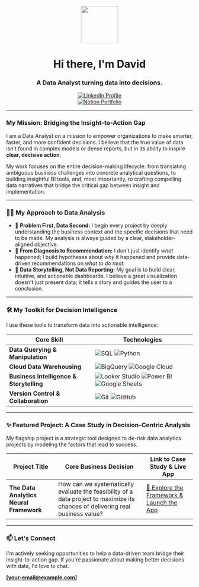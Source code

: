 <div id="header" align="center">
  <img src="https://media.giphy.com/media/M9gbBd9nbDrOTu1Mqx/giphy.gif" width="100"/>
  <h1>Hi there, I'm David</h1>
  <h3>A Data Analyst turning data into decisions.</h3>
</div>

<div align="center">
  <!-- LinkedIn Profile Link -->
  <a href="https://www.linkedin.com/in/david-maundu/" target="_blank">
    <img src="https://img.shields.io/badge/LinkedIn-0077B5?style=for-the-badge&logo=linkedin&logoColor=white" alt="LinkedIn Profile"/>
  </a>
  <br>
  <!-- Notion Portfolio Link -->
  <a href="[Your Notion Portfolio URL]" target="_blank">
    <img src="https://img.shields.io/badge/Portfolio-000000?style=for-the-badge&logo=notion&logoColor=white" alt="Notion Portfolio"/>
  </a>
</div>

---

### My Mission: Bridging the Insight-to-Action Gap

I am a Data Analyst on a mission to empower organizations to make smarter, faster, and more confident decisions. I believe that the true value of data isn't found in complex models or dense reports, but in its ability to inspire **clear, decisive action**.

My work focuses on the entire decision-making lifecycle: from translating ambiguous business challenges into concrete analytical questions, to building insightful BI tools, and, most importantly, to crafting compelling data narratives that bridge the critical gap between insight and implementation.

---

### 👨‍💻 My Approach to Data Analysis

- 🌱 **Problem First, Data Second:** I begin every project by deeply understanding the business context and the specific decisions that need to be made. My analysis is always guided by a clear, stakeholder-aligned objective.
- 🔭 **From Diagnosis to Recommendation:** I don't just identify *what* happened; I build hypotheses about *why* it happened and provide data-driven recommendations on *what to do next*.
- 💬 **Data Storytelling, Not Data Reporting:** My goal is to build clear, intuitive, and actionable dashboards. I believe a great visualization doesn't just present data; it tells a story and guides the user to a conclusion.

---

### 🛠️ My Toolkit for Decision Intelligence

I use these tools to transform data into actionable intelligence:

| Core Skill | Technologies |
|---|---|
| **Data Querying & Manipulation** | ![SQL](https://img.shields.io/badge/SQL-025E8C?style=for-the-badge&logo=sql&logoColor=white) ![Python](https://img.shields.io/badge/Python-3776AB?style=for-the-badge&logo=python&logoColor=white) |
| **Cloud Data Warehousing** | ![BigQuery](https://img.shields.io/badge/BigQuery-4285F4?style=for-the-badge&logo=google-bigquery&logoColor=white) ![Google Cloud](https://img.shields.io/badge/Google_Cloud-4285F4?style=for-the-badge&logo=google-cloud&logoColor=white) |
| **Business Intelligence & Storytelling** | ![Looker Studio](https://img.shields.io/badge/Looker_Studio-4285F4?style=for-the-badge&logo=looker&logoColor=white) ![Power BI](https://img.shields.io/badge/Power_BI-F2C811?style=for-the-badge&logo=power-bi&logoColor=black) ![Google Sheets](https://img.shields.io/badge/Google_Sheets-34A853?style=for-the-badge&logo=google-sheets&logoColor=white) |
| **Version Control & Collaboration** | ![Git](https://img.shields.io/badge/Git-F05032?style=for-the-badge&logo=git&logoColor=white) ![GitHub](https://img.shields.io/badge/GitHub-181717?style=for-the-badge&logo=github&logoColor=white) |

---

### ✨ Featured Project: A Case Study in Decision-Centric Analysis

My flagship project is a strategic tool designed to de-risk data analytics projects by modeling the factors that lead to success.

| Project Title | Core Business Decision | Link to Case Study & Live App |
|---|---|---|
| **The Data Analytics Neural Framework** | How can we systematically evaluate the feasibility of a data project to maximize its chances of delivering real business value? | [🔗 Explore the Framework & Launch the App](link-to-your-new-repo) |

---

### 📫 Let's Connect

I'm actively seeking opportunities to help a data-driven team bridge their insight-to-action gap. If you're passionate about making better decisions with data, I'd love to chat.

**[your-email@example.com]**
